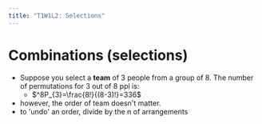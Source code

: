 ```yaml
---
title: "T1W1L2: Selections"
---
```

# Combinations (selections)
- Suppose you select a **team** of 3 people from a group of 8. The number of permutations for 3 out of 8 ppl is:
	- $^8P_{3}=\frac{8!}{(8-3)!}=336$
- however, the order of team doesn't matter.
- to 'undo' an order, divide by the n of arrangements